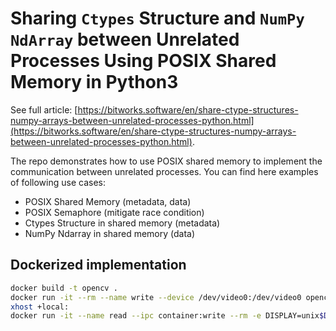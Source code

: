 # Sharing `Ctypes` Structure and `NumPy NdArray` between Unrelated Processes Using POSIX Shared Memory in Python3

See full article: [https://bitworks.software/en/share-ctype-structures-numpy-arrays-between-unrelated-processes-python.html](https://bitworks.software/en/share-ctype-structures-numpy-arrays-between-unrelated-processes-python.html).

The repo demonstrates how to use POSIX shared memory to implement the communication between unrelated processes. You can find here examples of following use cases:

* POSIX Shared Memory (metadata, data)
* POSIX Semaphore (mitigate race condition)
* Ctypes Structure in shared memory (metadata)
* NumPy Ndarray in shared memory (data)

## Dockerized implementation

```bash
docker build -t opencv .
docker run -it --rm --name write --device /dev/video0:/dev/video0 opencv
xhost +local:
docker run -it --name read --ipc container:write --rm -e DISPLAY=unix$DISPLAY -v /tmp/.X11-unix:/tmp/.X11-unix --device /dev/video0:/dev/video0 opencv /opt/read.py
```

